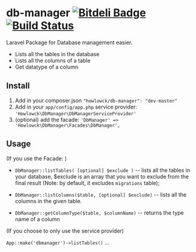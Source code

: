 db-manager [![Bitdeli Badge](https://d2weczhvl823v0.cloudfront.net/howlowck/db-manager/trend.png)](https://bitdeli.com/free "Bitdeli Badge") [![Build Status](https://travis-ci.org/howlowck/db-manager.png?branch=master)](https://travis-ci.org/howlowck/db-manager)
==========

Laravel Package for Database management easier.

- Lists all the tables in the database
- Lists all the columns of a table
- Get datatype of a column

## Install
1. Add in your composer.json `"howlowck/db-manager": "dev-master"`
2. Add in your `app/config/app.php` service provider:
`'Howlowck\DbManager\DbManagerServiceProvider'`
3. (optional) add the facade:
`'DbManager' => 'Howlowck\DbManager\Facades\DbManager',`

## Usage
(If you use the Facade: )

- `DbManager::listTables( [optional] $exclude )`
-- lists all the tables in your database, $exclude is an array that you want to exclude from the final result (Note: by default, it excludes `migrations` table);

- `DbManager::listColumns($table, [optional] $exclude)`
-- lists all the columns in the given table.

- `DbManager::getColumnType($table, $columnName)`
-- returns the type name of a column

(If you choose to only use the service provider)

`App::make('dbmanager')->listTables()` ...

